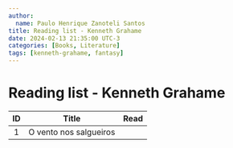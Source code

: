 ```yaml
---
author:
  name: Paulo Henrique Zanoteli Santos
title: Reading list - Kenneth Grahame
date: 2024-02-13 21:35:00 UTC-3
categories: [Books, Literature]
tags: [kenneth-grahame, fantasy]
---
```


# Reading list - Kenneth Grahame

| ID  | Title                  | Read |
|:---:| ---------------------- |:----:|
| 1   | O vento nos salgueiros |      |
